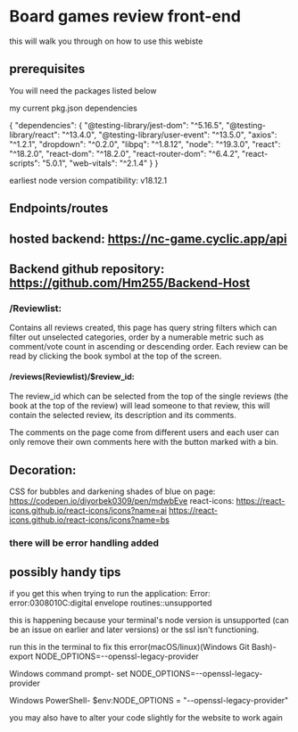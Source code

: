 # Board games review front-end

this will walk you through on how to use this webiste

## prerequisites

You will need the packages listed below

my current pkg.json dependencies

{
  "dependencies": {
    "@testing-library/jest-dom": "^5.16.5",
    "@testing-library/react": "^13.4.0",
    "@testing-library/user-event": "^13.5.0",
    "axios": "^1.2.1",
    "dropdown": "^0.2.0",
    "libpq": "^1.8.12",
    "node": "^19.3.0",
    "react": "^18.2.0",
    "react-dom": "^18.2.0",
    "react-router-dom": "^6.4.2",
    "react-scripts": "5.0.1",
    "web-vitals": "^2.1.4"
  }
}

earliest node version compatibility: v18.12.1
## Endpoints/routes 

## hosted backend: https://nc-game.cyclic.app/api
## Backend github repository: https://github.com/Hm255/Backend-Host

### /Reviewlist: 

Contains all reviews created, this page has query string filters which can filter out unselected categories, order by a numerable metric such as comment/vote count in ascending or descending order. Each review can be read by clicking the book symbol at the top of the screen. 

#### /reviews(Reviewlist)/$review_id:

The review_id which can be selected from the top of the single reviews (the book at the top of the review) will lead someone to that review, this will contain the selected review, its description and its comments.

The comments on the page come from different users and each user can only remove their own comments here with the button marked with a bin.

## Decoration:
CSS for bubbles and darkening shades of blue on page: https://codepen.io/diyorbek0309/pen/mdwbEve
react-icons: 
https://react-icons.github.io/react-icons/icons?name=ai
https://react-icons.github.io/react-icons/icons?name=bs

### there will be error handling added

## possibly handy tips

if you get this when trying to run the application: 
Error: error:0308010C:digital envelope routines::unsupported

this is happening because your terminal's node version is unsupported (can be an issue on earlier and later versions) or the ssl isn't functioning.

run this in the terminal to fix this error(macOS/linux)(Windows Git Bash)-
export NODE_OPTIONS=--openssl-legacy-provider

Windows command prompt-
set NODE_OPTIONS=--openssl-legacy-provider

Windows PowerShell-
$env:NODE_OPTIONS = "--openssl-legacy-provider"

you may also have to alter your code slightly for the website to work again